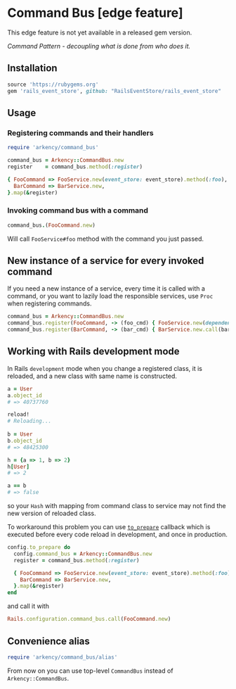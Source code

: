 # Command Bus [edge feature]
              
This edge feature is not yet available in a released gem version.

_Command Pattern - decoupling what is done from who does it._

## Installation

```ruby
source 'https://rubygems.org'
gem 'rails_event_store', github: "RailsEventStore/rails_event_store"
```

## Usage

### Registering commands and their handlers

```ruby
require 'arkency/command_bus'

command_bus = Arkency::CommandBus.new
register    = command_bus.method(:register)

{ FooCommand => FooService.new(event_store: event_store).method(:foo),
  BarCommand => BarService.new,
}.map(&register)
```

### Invoking command bus with a command

```ruby
command_bus.(FooCommand.new)
```

Will call `FooService#foo` method with the command you just passed.

## New instance of a service for every invoked command

If you need a new instance of a service, every time it is called with a command, or you want to lazily load the responsible services, use `Proc` when registering commands.

```ruby
command_bus = Arkency::CommandBus.new
command_bus.register(FooCommand, -> (foo_cmd) { FooService.new(dependency: dep).foo(foo_cmd) })
command_bus.register(BarCommand, -> (bar_cmd) { BarService.new.call(bar_cmd) })
```

## Working with Rails development mode

In Rails `development` mode when you change a registered class, it is reloaded, and a new class with same name is constructed. 

```ruby
a = User
a.object_id
# => 40737760 

reload!
# Reloading...
 
b = User
b.object_id
# => 48425300

h = {a => 1, b => 2}
h[User]
# => 2 

a == b
# => false 
```

so your `Hash` with mapping from command class to service may not find the new version of reloaded class.

To workaround this problem you can use [`to_prepare`](http://api.rubyonrails.org/classes/Rails/Railtie/Configuration.html#method-i-to_prepare) callback which is executed before every code reload in development, and once in production.

```ruby
config.to_prepare do
  config.command_bus = Arkency::CommandBus.new
  register = command_bus.method(:register)

  { FooCommand => FooService.new(event_store: event_store).method(:foo),
    BarCommand => BarService.new,
  }.map(&register)
end
```

and call it with

```ruby
Rails.configuration.command_bus.call(FooCommand.new)
```

## Convenience alias

```ruby
require 'arkency/command_bus/alias'
```

From now on you can use top-level `CommandBus` instead of `Arkency::CommandBus`.
